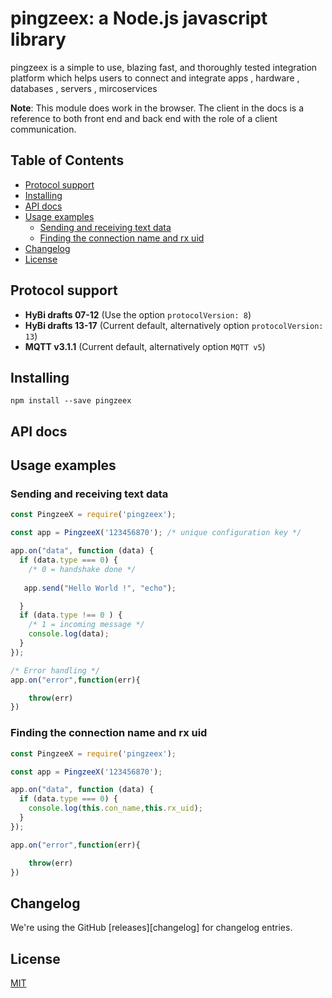 # pingzeex: a Node.js javascript library

pingzeex is a simple to use, blazing fast, and thoroughly tested integration platform which helps users to connect and integrate apps , hardware , databases , servers , mircoservices


**Note**: This module does work in the browser. The client in the docs is a
reference to both front end and  back end with the role of a client 
communication.

## Table of Contents

* [Protocol support](#protocol-support)
* [Installing](#installing)
* [API docs](#api-docs)
* [Usage examples](#usage-examples)
  + [Sending and receiving text data](#sending-and-receiving-text-data)
  + [Finding the connection name and rx uid](#finding-the-connection-name-and-rx-uid)
* [Changelog](#changelog)
* [License](#license)

## Protocol support

* **HyBi drafts 07-12** (Use the option `protocolVersion: 8`)
* **HyBi drafts 13-17** (Current default, alternatively option `protocolVersion: 13`)
* **MQTT v3.1.1** (Current default, alternatively option `MQTT v5`)

## Installing

```
npm install --save pingzeex
```

## API docs

## Usage examples

### Sending and receiving text data

```js
const PingzeeX = require('pingzeex');

const app = PingzeeX('123456870'); /* unique configuration key */

app.on("data", function (data) {
  if (data.type === 0) {
    /* 0 = handshake done */
      
   app.send("Hello World !", "echo");

  }
  if (data.type !== 0 ) {
    /* 1 = incoming message */
    console.log(data);
  }
});

/* Error handling */
app.on("error",function(err){

    throw(err)
})

```

### Finding the connection name and rx uid

```js
const PingzeeX = require('pingzeex');

const app = PingzeeX('123456870');

app.on("data", function (data) {
  if (data.type === 0) {
    console.log(this.con_name,this.rx_uid);
  }
});

app.on("error",function(err){

    throw(err)
})

```

## Changelog

We're using the GitHub [releases][changelog] for changelog entries.

## License

[MIT](LICENSE)
